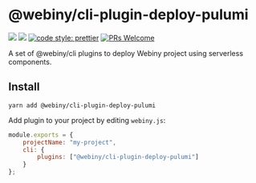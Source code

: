 # @webiny/cli-plugin-deploy-pulumi
[![](https://img.shields.io/npm/dw/@webiny/cli-plugin-deploy-pulumi.svg)](https://www.npmjs.com/package/@webiny/cli-plugin-deploy-pulumi) 
[![](https://img.shields.io/npm/v/@webiny/cli-plugin-deploy-pulumi.svg)](https://www.npmjs.com/package/@webiny/cli-plugin-deploy-pulumi)
[![code style: prettier](https://img.shields.io/badge/code_style-prettier-ff69b4.svg?style=flat-square)](https://github.com/prettier/prettier)
[![PRs Welcome](https://img.shields.io/badge/PRs-welcome-brightgreen.svg?style=flat-square)](http://makeapullrequest.com)

A set of @webiny/cli plugins to deploy Webiny project using serverless components.
   
## Install
```
yarn add @webiny/cli-plugin-deploy-pulumi
```

Add plugin to your project by editing `webiny.js`:

```js
module.exports = {
    projectName: "my-project",
    cli: {
        plugins: ["@webiny/cli-plugin-deploy-pulumi"]
    }
};
```

